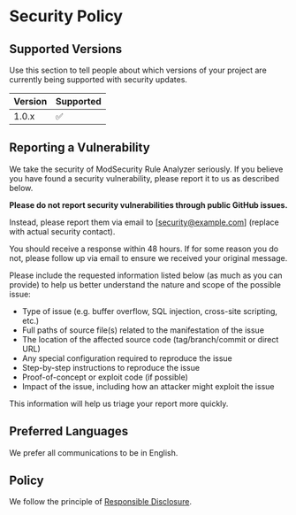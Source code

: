 # Security Policy

## Supported Versions

Use this section to tell people about which versions of your project are
currently being supported with security updates.

| Version | Supported          |
| ------- | ----------------- |
| 1.0.x   | :white_check_mark: |

## Reporting a Vulnerability

We take the security of ModSecurity Rule Analyzer seriously. If you believe you have found a security vulnerability, please report it to us as described below.

**Please do not report security vulnerabilities through public GitHub issues.**

Instead, please report them via email to [security@example.com] (replace with actual security contact).

You should receive a response within 48 hours. If for some reason you do not, please follow up via email to ensure we received your original message.

Please include the requested information listed below (as much as you can provide) to help us better understand the nature and scope of the possible issue:

* Type of issue (e.g. buffer overflow, SQL injection, cross-site scripting, etc.)
* Full paths of source file(s) related to the manifestation of the issue
* The location of the affected source code (tag/branch/commit or direct URL)
* Any special configuration required to reproduce the issue
* Step-by-step instructions to reproduce the issue
* Proof-of-concept or exploit code (if possible)
* Impact of the issue, including how an attacker might exploit the issue

This information will help us triage your report more quickly.

## Preferred Languages

We prefer all communications to be in English.

## Policy

We follow the principle of [Responsible Disclosure](https://en.wikipedia.org/wiki/Responsible_disclosure).